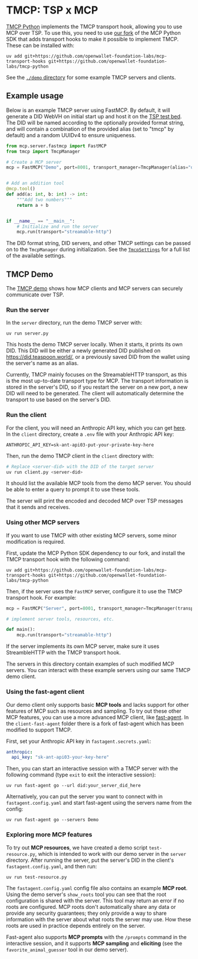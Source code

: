 # TMCP: TSP x MCP

[TMCP Python](https://github.com/openwallet-foundation-labs/tmcp-python/tree/main/demo) implements the TMCP transport hook, allowing you to use MCP over TSP. To use this, you need to use [our fork](https://github.com/openwallet-foundation-labs/mcp-transport-hooks) of the MCP Python SDK that adds transport hooks to make it possible to implement TMCP. These can be installed with:

```
uv add git+https://github.com/openwallet-foundation-labs/mcp-transport-hooks git+https://github.com/openwallet-foundation-labs/tmcp-python
```

See the [`./demo` directory](https://github.com/openwallet-foundation-labs/mcp-over-tsp-python/tree/main/tmcp/demo) for some example TMCP servers and clients.

## Example usage

Below is an example TMCP server using FastMCP. By default, it will generate a DID WebVH on initial start up and host it on the [TSP test bed](https://did.teaspoon.world/). The DID will be named according to the optionally provided format string, and will contain a combination of the provided alias (set to "tmcp" by default) and a random UUIDv4 to ensure uniqueness.

```py
from mcp.server.fastmcp import FastMCP
from tmcp import TmcpManager

# Create a MCP server
mcp = FastMCP("Demo", port=8001, transport_manager=TmcpManager(alias="demo", transport="http://localhost:8001/mcp"))


# Add an addition tool
@mcp.tool()
def add(a: int, b: int) -> int:
    """Add two numbers"""
    return a + b


if __name__ == "__main__":
    # Initialize and run the server
    mcp.run(transport="streamable-http")
```

The DID format string, DID servers, and other TMCP settings can be passed on to the `TmcpManager` during initialization. See the [`TmcpSettings`](https://github.com/openwallet-foundation-labs/tmcp-python/blob/main/src/tmcp/tmcp.py#L17) for a full list of the available settings.

## TMCP Demo

The [TMCP demo](https://github.com/openwallet-foundation-labs/tmcp-python/tree/main/demo) shows how MCP clients and MCP servers can securely communicate over TSP.

### Run the server

In the `server` directory, run the demo TMCP server with:

```
uv run server.py
```

This hosts the demo TMCP server locally. When it starts, it prints its own DID. This DID will be either a newly generated DID published on <https://did.teaspoon.world/>, or a previously saved DID from the wallet using the server's name as an alias.

Currently, TMCP mainly focuses on the StreamableHTTP transport, as this is the most up-to-date transport type for MCP. The transport information is stored in the server's DID, so if you restart the server on a new port, a new DID will need to be generated. The client will automatically determine the transport to use based on the server's DID.

### Run the client

For the client, you will need an Anthropic API key, which you can get [here](https://console.anthropic.com/settings/keys). In the `client` directory, create a `.env` file with your Anthropic API key:

```
ANTHROPIC_API_KEY=sk-ant-api03-put-your-private-key-here
```

Then, run the demo TMCP client in the `client` directory with:

```bash
# Replace <server-did> with the DID of the target server
uv run client.py <server-did>
```

It should list the available MCP tools from the demo MCP server. You should be able to enter a query to prompt it to use these tools.

The server will print the encoded and decoded MCP over TSP messages that it sends and receives.

### Using other MCP servers

If you want to use TMCP with other existing MCP servers, some minor modification is required.

First, update the MCP Python SDK dependency to our fork, and install the TMCP transport hook with the following command:

```
uv add git+https://github.com/openwallet-foundation-labs/mcp-transport-hooks git+https://github.com/openwallet-foundation-labs/tmcp-python
```

Then, if the server uses the `FastMCP` server, configure it to use the TMCP transport hook. For example:

```py
mcp = FastMCP("Server", port=8001, transport_manager=TmcpManager(transport="http://localhost:8001/mcp"))

# implement server tools, resources, etc.

def main():
    mcp.run(transport="streamable-http")
```

If the server implements its own MCP server, make sure it uses StreambleHTTP with the TMCP transport hook.

The servers in this directory contain examples of such modified MCP servers. You can interact with these example servers using our same TMCP demo client.

### Using the fast-agent client

Our demo client only supports basic **MCP tools** and lacks support for other features of MCP such as resources and sampling. To try out these other MCP features, you can use a more advanced MCP client, like [fast-agent](https://github.com/evalstate/fast-agent). In the `client-fast-agent` folder there is a fork of fast-agent which has been modified to support TMCP.

First, set your Anthropic API key in `fastagent.secrets.yaml`:

```yaml
anthropic:
  api_key: "sk-ant-api03-your-key-here"
```

Then, you can start an interactive session with a TMCP server with the following command (type `exit` to exit the interactive session):

```
uv run fast-agent go --url did:your_server_did_here
```

Alternatively, you can put the server you want to connect with in `fastagent.config.yaml` and start fast-agent using the servers name from the config:

```
uv run fast-agent go --servers Demo
```

### Exploring more MCP features

To try out **MCP resources**, we have created a demo script `test-resource.py`, which is intended to work with our demo server in the `server` directory. After running the server, put the server's DID in the client's `fastagent.config.yaml`, and then run:

```
uv run test-resource.py
```

The `fastagent.config.yaml` config file also contains an example **MCP root**. Using the demo server's `show_roots` tool you can see that the root configuration is shared with the server. This tool may return an error if no roots are configured. MCP roots don't automatically share any data or provide any security guarantees; they only provide a way to share information with the server about what roots the server may use. How these roots are used in practice depends entirely on the server.

Fast-agent also supports **MCP prompts** with the `/prompts` command in the interactive session, and it supports **MCP sampling** and **eliciting** (see the `favorite_animal_guesser` tool in our demo server).
